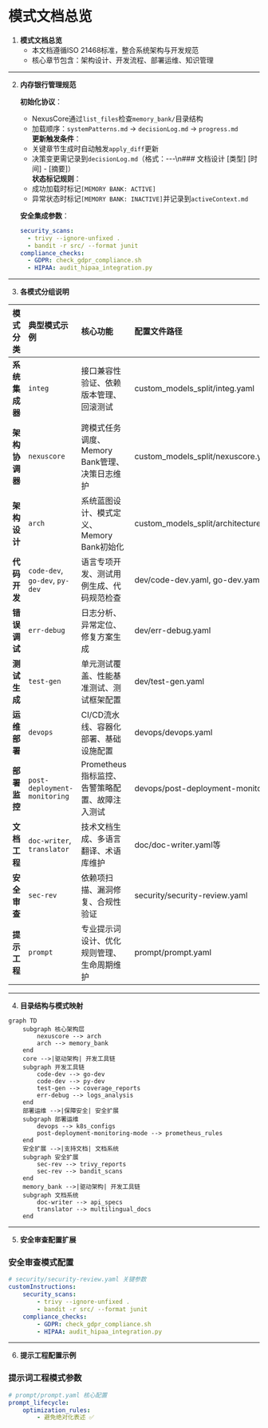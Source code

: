 # 模式文档总览

1. **模式文档总览**  
    - 本文档遵循ISO 21468标准，整合系统架构与开发规范  
    - 核心章节包含：架构设计、开发流程、部署运维、知识管理  

---

2. **内存银行管理规范**  

   **初始化协议**：  
    - NexusCore通过`list_files`检查`memory_bank/`目录结构  
    - 加载顺序：`systemPatterns.md` → `decisionLog.md` → `progress.md`  
   **更新触发条件**：  
    - 关键章节生成时自动触发`apply_diff`更新  
    - 决策变更需记录到`decisionLog.md`（格式：---\n### 文档设计 [类型] [时间] - [摘要]）  
   **状态标记规则**：  
    - 成功加载时标记`[MEMORY BANK: ACTIVE]`  
    - 异常状态时标记`[MEMORY BANK: INACTIVE]`并记录到`activeContext.md`  

   **安全集成参数**：  

   ```yaml
   security_scans:
     - trivy --ignore-unfixed .
     - bandit -r src/ --format junit
   compliance_checks:
     - GDPR: check_gdpr_compliance.sh
     - HIPAA: audit_hipaa_integration.py
   ```

---


3. **各模式分组说明**

| 模式分类      | 典型模式示例          | 核心功能                         | 配置文件路径                          |
|:----------|:-------------------|:----------------------------|:------------------------------------|
| **系统集成器** | `integ`            | 接口兼容性验证、依赖版本管理、回滚测试 | custom_models_split/integ.yaml         |
| **架构协调器** | `nexuscore`        | 跨模式任务调度、Memory Bank管理、决策日志维护 | custom_models_split/nexuscore.yaml     |
| **架构设计**  | `arch`             | 系统蓝图设计、模式定义、Memory Bank初始化 | custom_models_split/architecture/arch.yaml |
| **代码开发**  | `code-dev`, `go-dev`, `py-dev` | 语言专项开发、测试用例生成、代码规范检查 | dev/code-dev.yaml, go-dev.yaml等       |
| **错误调试**  | `err-debug`        | 日志分析、异常定位、修复方案生成       | dev/err-debug.yaml                     |
| **测试生成**  | `test-gen`         | 单元测试覆盖、性能基准测试、测试框架配置 | dev/test-gen.yaml                      |
| **运维部署**  | `devops`           | CI/CD流水线、容器化部署、基础设施配置    | devops/devops.yaml                     |
| **部署监控**  | `post-deployment-monitoring` | Prometheus指标监控、告警策略配置、故障注入测试 | devops/post-deployment-monitoring.yaml |
| **文档工程**  | `doc-writer`, `translator` | 技术文档生成、多语言翻译、术语库维护   | doc/doc-writer.yaml等                  |
| **安全审查**  | `sec-rev`          | 依赖项扫描、漏洞修复、合规性验证       | security/security-review.yaml          |
| **提示工程**  | `prompt`           | 专业提示词设计、优化规则管理、生命周期维护 | prompt/prompt.yaml                     |

---



4. **目录结构与模式映射** 

```mermaid
graph TD
    subgraph 核心架构层
        nexuscore --> arch
        arch --> memory_bank
    end
    core -->|驱动架构| 开发工具链
    subgraph 开发工具链
        code-dev --> go-dev
        code-dev --> py-dev
        test-gen --> coverage_reports
        err-debug --> logs_analysis
    end
    部署运维 -->|保障安全| 安全扩展
    subgraph 部署运维
        devops --> k8s_configs
        post-deployment-monitoring-mode --> prometheus_rules
    end
    安全扩展 -->|支持文档| 文档系统
    subgraph 安全扩展
        sec-rev --> trivy_reports
        sec-rev --> bandit_scans
    end
    memory_bank -->|驱动架构| 开发工具链
    subgraph 文档系统
        doc-writer --> api_specs
        translator --> multilingual_docs
    end
```

---



5. **安全审查配置扩展**

### 安全审查模式配置

```yaml
# security/security-review.yaml 关键参数
customInstructions:
    security_scans:
        - trivy --ignore-unfixed .
        - bandit -r src/ --format junit
    compliance_checks:
        - GDPR: check_gdpr_compliance.sh
        - HIPAA: audit_hipaa_integration.py
```

---

6. **提示工程配置示例**


### 提示词工程模式参数

```yaml
# prompt/prompt.yaml 核心配置
prompt_lifecycle:
    optimization_rules:
        - 避免绝对化表述 ✅
```